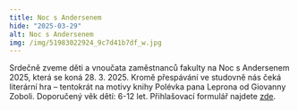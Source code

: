 ```yaml
---
title: Noc s Andersenem
hide: "2025-03-29"
alt: Noc s Andersenem
img: /img/51983022924_9c7d41b7df_w.jpg
---
```


Srdečně zveme děti a vnoučata zaměstnanců fakulty na Noc s Andersenem 2025,
která se koná 28. 3. 2025. Kromě přespávání ve studovně nás čeká literární hra
– tentokrát na motivy knihy Polévka pana Leprona od Giovanny Zoboli. Doporučený
věk dětí: 6-12 let. Přihlašovací formulář najdete [zde](https://forms.office.com/e/RWBwh8Kv5N?origin=lprLink).


